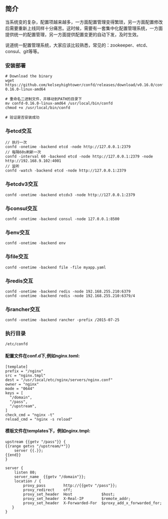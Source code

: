 ## 简介

当系统变的复杂，配置项越来越多，一方面配置管理变得繁琐，另一方面配置修改后需要重新上线同样十分痛苦。这时候，需要有一套集中化配置管理系统，一方面提供统一的配置管理，另一方面提供配置变更的自动下发，及时生效。

说道统一配置管理系统，大家应该比较熟悉，常见的：zookeeper、etcd、consul、git等等。

### 安装部署

~~~
# Download the binary
wget https://github.com/kelseyhightower/confd/releases/download/v0.16.0/confd-0.16.0-linux-amd64
 
# 重命名二进制文件，并移动到PATH的目录下
mv confd-0.16.0-linux-amd64 /usr/local/bin/confd
chmod +x /usr/local/bin/confd
 
# 验证是否安装成功

~~~

### 与etcd交互

~~~
// 执行一次
confd -onetime -backend etcd -node http://127.0.0.1:2379
// 每隔60s刷新一次
confd -interval 60 -backend etcd -node http://127.0.0.1:2379 -node http://192.168.9.102:4001 
// 监听
confd -watch -backend etcd -node http://127.0.0.1:2379
~~~

### 与etcdv3交互

~~~
confd -onetime -backend etcdv3 -node http://127.0.0.1:2379
~~~

### 与consul交互

~~~
confd -onetime -backend consul -node 127.0.0.1:8500
~~~

### 与env交互

~~~
confd -onetime -backend env
~~~

### 与file交互

~~~
confd -onetime -backend file -file myapp.yaml
~~~

### 与redis交互

~~~
confd -onetime -backend redis -node 192.168.255.210:6379
confd -onetime -backend redis -node 192.168.255.210:6379/4
~~~

### 与rancher交互

~~~
confd -onetime -backend rancher -prefix /2015-07-25
~~~

### 执行目录

~~~
/etc/confd
~~~

#### 配置文件在conf.d下,例如nginx.toml:

~~~
[template]
prefix = "/nginx"
src = "nginx.tmpl"
dest = "/usr/local/etc/nginx/servers/nginx.conf"
owner = "nginx"
mode = "0644"
keys = [
  "/domain",
  "/pass",
  "/upstream",
]
check_cmd = "nginx -t"
reload_cmd = "nginx -s reload"
~~~

#### 模板文件在templates下，例如nginx.tmpl:

~~~
upstream {{getv "/pass"}} {
{{range getvs "/upstream/*"}}
    server {{.}};
{{end}}
}

server {
    listen 80;
    server_name  {{getv "/domain"}};
    location / {
        proxy_pass        http://{{getv "/pass"}};
        proxy_redirect    off;
        proxy_set_header  Host             $host;
        proxy_set_header  X-Real-IP        $remote_addr;
        proxy_set_header  X-Forwarded-For  $proxy_add_x_forwarded_for;
   }
}
~~~


